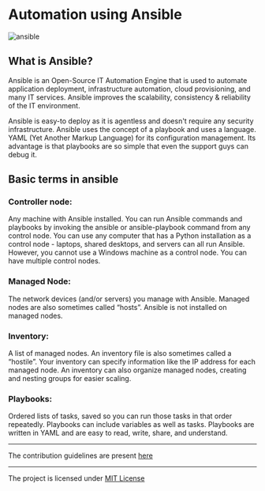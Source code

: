 # Automation using Ansible
![ansible](https://github.com/mrsarthak001/Automation-using-Ansible-/blob/master/doc/ansible.gif)

## What is Ansible?

Ansible is an Open-Source IT Automation Engine that is used to automate application deployment, infrastructure automation, cloud provisioning, and many IT services. Ansible improves the scalability, consistency & reliability of the IT environment.

Ansible is easy-to deploy as it is agentless and doesn't require any security infrastructure. Ansible uses the concept of a playbook and uses a language. YAML (Yet Another Markup Language) for its configuration management. Its advantage is that playbooks are so simple that even the support guys can debug it.

## Basic terms in ansible

### Controller node:

Any machine with Ansible installed. You can run Ansible commands and playbooks by invoking the ansible or ansible-playbook command from any control node. You can use any computer that has a Python installation as a control node - laptops, shared desktops, and servers can all run Ansible. However, you cannot use a Windows machine as a control node. You can have multiple control nodes.

### Managed Node: 

The network devices (and/or servers) you manage with Ansible. Managed nodes are also sometimes called “hosts”. Ansible is not installed on managed nodes.

### Inventory: 

A list of managed nodes. An inventory file is also sometimes called a “hostile”. Your inventory can specify information like the IP address for each managed node. An inventory can also organize managed nodes, creating and nesting groups for easier scaling.

### Playbooks: 

Ordered lists of tasks, saved so you can run those tasks in that order repeatedly. Playbooks can include variables as well as tasks. Playbooks are written in YAML and are easy to read, write, share, and understand.

---

The contribution guidelines are present [here](doc/CONTRIBUTING.md)

---

The project is licensed under [MIT License](LICENSE) 
